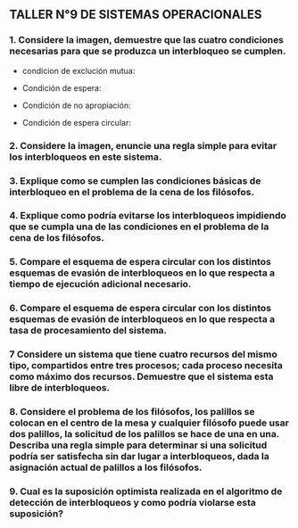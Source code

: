 ## TALLER N°9 DE SISTEMAS OPERACIONALES


### 1. Considere la imagen, demuestre que las cuatro condiciones necesarias para que se produzca un interbloqueo se cumplen.

* condicion de exclución mutua:

* Condición de espera:

* Condición de no apropiación:

* Condición de espera circular:


### 2. Considere la imagen, enuncie una regla simple para evitar los interbloqueos en este sistema.



### 3. Explique como se cumplen las condiciones básicas de interbloqueo en el problema de la cena de los filósofos.



### 4. Explique como podría evitarse los interbloqueos impidiendo que se cumpla una de las condiciones en el problema de la cena de los filósofos.




### 5. Compare el esquema de espera circular con los distintos esquemas de evasión de interbloqueos en lo que respecta a tiempo de ejecución adicional necesario.




### 6. Compare el esquema de espera circular con los distintos esquemas de evasión de interbloqueos en lo que respecta a tasa de procesamiento del sistema.




### 7 Considere un sistema que tiene cuatro recursos del mismo tipo, compartidos entre tres procesos; cada proceso necesita como máximo dos recursos. Demuestre que el sistema esta libre de interbloqueos.



### 8. Considere el problema de los filósofos, los palillos se colocan en el centro de la mesa y cualquier filósofo puede usar dos palillos, la solicitud de los palillos se hace de una en una. Describa una regla simple para determinar si una solicitud podría ser satisfecha sin dar lugar a interbloqueos, dada la asignación actual de palillos a los filósofos.



### 9. Cual es la suposición optimista realizada en el algoritmo de detección de interbloqueos y como podría violarse esta suposición?
